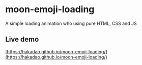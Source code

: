 # moon-emoji-loading

A simple loading animation who using pure HTML, CSS and JS


## Live demo
[https://hakadao.github.io/moon-emoji-loading/](https://hakadao.github.io/moon-emoji-loading/)
